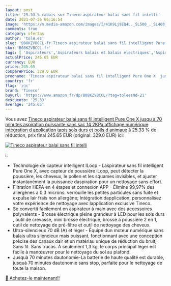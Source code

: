 ```yaml
---
layout: post
title: '25.33 % rabais sur Tineco aspirateur balai sans fil intelli'
date: 2021-07-26 06:16:54
image: 'https://m.media-amazon.com/images/I/41K9Lj9EQ4L._SL500_._SL400_.jpg'
comments: true
category: ofertas
author: 'tole.es'
slug: 'B08KZVBCCL-fr Tineco aspirateur balai sans fil intelligent Pure One X...'
sku: 'B08KZVBCCL-fr'
tags: [ 'Aspirateurs','Aspirateurs balais et balais électriques','Aspirateurs, entretien des sols et nettoyeurs de vitres','Cuisine et Maison','tineco', ]
actualPrice: 245.65 EUR
currency: EUR
price: 245.65
comparePrice: 329.0 EUR
prodname: 'Tineco aspirateur balai sans fil intelligent Pure One X  jusqu à 70 minutes  aspiration puissante sans sac 14 2KPa  affichage numérique  intégration d application  tapis sols durs et poils d animaux'
country: 'fr'
flag: '🇫🇷'
brand: 'Tineco'
buyurl: 'https://www.amazon.fr/dp/B08KZVBCCL/?tag=tolees0d-21'
descuento: '25.33'
average: '245.65'
---
```


Vous avez [Tineco aspirateur balai sans fil intelligent Pure One X  jusqu à 70 minutes  aspiration puissante sans sac 14 2KPa  affichage numérique  intégration d application  tapis sols durs et poils d animaux](https://www.amazon.fr/dp/B08KZVBCCL/?tag=tolees0d-21)  à  25.33 % de réduction, prix final  245.65 EUR (original: 329.0 EUR) ici:

[![Tineco aspirateur balai sans fil intelli](https://m.media-amazon.com/images/I/41K9Lj9EQ4L._SL500_._SL400_.jpg)](https://www.amazon.fr/dp/B08KZVBCCL/?tag=tolees0d-21)

ℹ️:

- Technologie de capteur intelligent ILoop - Laspirateur sans fil intelligent Pure One X, avec capteur de poussière iLoop, peut détecter la poussière, les cheveux, le pollen et les squames invisibles, et ajuster instantanément la puissance daspiration pour un nettoyage sans effort.
- Filtration HEPA en 4 étapes et connexion APP - Élimine 99,97% des allergènes à 0,3 microns. verrouille les petites particules sans fuite et expulse lair frais non allergène; Intégration dapplication, personnalisez votre expérience de nettoyage avec lapplication exclusive Tineco.
- Se convertit facilement en aspirateur à main avec des accessoires polyvalents - Brosse électrique pleine grandeur à LED pour les sols durs , outil de crevasse, mini brosse électrique, brosse à poussière 2 en 1, outil de nettoyage de pré-filtre et outil de nettoyage des cheveux.
- Ultra-silencieux 70 dB (A) et léger - Équipé dun moteur numérique sans balais ultra silencieux mais puissant, fonctionnant avec une conception précise des canaux dair et un matériau unique de réduction du bruit; Sans fil. Sans tracas. À seulement 1,3 kg, le corps principal léger est facile à manœuvrer pour le nettoyage du sol au plafond.
- Jusquà 70 minutes dautonomie-La batterie de haute qualité est durable, jusquà 70 minutes dautonomie sans stop, parfaite pour le nettoyage de toute la maison.

[🛒 Achetez-le maintenant!!](https://www.amazon.fr/dp/B08KZVBCCL/?tag=tolees0d-21)
